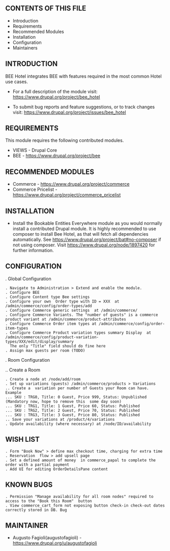 CONTENTS OF THIS FILE
---------------------

 * Introduction
 * Requirements
 * Recommended Modules
 * Installation
 * Configuration
 * Maintainers


INTRODUCTION
------------

BEE Hotel integrates BEE with features required in the most common Hotel use cases.

 * For a full description of the module visit:
   https://www.drupal.org/project/bee_hotel

 * To submit bug reports and feature suggestions, or to track changes visit:
   https://www.drupal.org/project/issues/bee_hotel


REQUIREMENTS
------------

This module requires the following contributed modules.

 * VIEWS - Drupal Core
 * BEE   - https://www.drupal.org/project/bee



RECOMMENDED MODULES
-------------------

 * Commerce - https://www.drupal.org/project/commerce
 * Commerce Pricelist  - https://www.drupal.org/project/commerce_pricelist

INSTALLATION
------------

 * Install the Bookable Entities Everywhere  module as you would normally install a contributed Drupal module. It is highly recommended to use
   composer to install Bee Hotel, as that will fetch all dependencies automatically.
   See https://www.drupal.org/project/bat#no-composer if not using composer.
   Visit https://www.drupal.org/node/1897420 for further information.


CONFIGURATION
-------------

. Global Configuration

    . Navigate to Administration > Extend and enable the module.
    . Configure BEE
    . Configure Content type Bee settings
    . Configure your own  Order type with ID = XXX  at  /admin/commerce/config/order-types/add
    . Configure Commerce generic settings  at /admin/commerce/
    . Configure Commerce Variants. The "number of guests" is a commerce product variant at /admin/commerce/product-attributes
    . Configure Commerce Order item types at /admin/commerce/config/order-item-types
    . Configure Commerce Product variation types summary Display  at /admin/commerce/config/product-variation-types/XXX/edit/display/summary
      The only "Title" field should do fine here
    . Assign max guests per room (TODO)


. Room Configuration

.. Create a Room

    . Create a node at /node/add/room
    . Set up variations (guests) /admin/commerce/products > Variations
    .. Create a  variation per number of Guests your Room can have. Example
    ... SKU : TRG0, Title: 0 Guest, Price 999, Status: Unpublished (Mandatory now, hope to remove this  some day soon)
    ... SKU : TRG1, Title: 1 Guest, Price 60, Status: Published
    ... SKU : TRG2, Title: 2 Guest, Price 70, Status: Published
    ... SKU : TRG3, Title: 3 Guest, Price 80, Status: Published
    .. Save your variations at /product/4/variations
    . Update availability (where necessary) at /node/ID/availability


WISH LIST
---------

    . Form "Book Now" > define max checkout time, charging for extra time
    . Reservation  flow > add upsell page
    . Set a defined amount of money  in commerce_papal to complete the order with a partial payment
    . Add UI for editing OrderDetailsPane content

KNOWN BUGS
----------

    . Permission "Manage availability for all room nodes" required to access to the "Book this Room"  button
    . View commerce_cart_form not exposing button check-in check-out dates correctly stored in DB. Bug

MAINTAINER
-----------

 * Augusto Fagioli(augustofagioli) - https://www.drupal.org/u/augustofagioli

    

